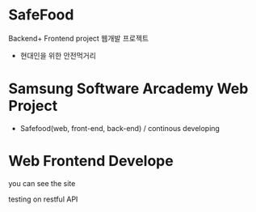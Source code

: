 # SafeFood
Backend+ Frontend project
웹개발 프로젝트
- 현대인을 위한 안전먹거리

# Samsung Software Arcademy Web Project 
 - Safefood(web, front-end, back-end) / continous developing

# Web Frontend Develope

you can see the site

testing on restful API
